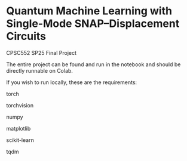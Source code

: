 # Quantum Machine Learning with Single-Mode SNAP–Displacement Circuits

CPSC552 SP25 Final Project

The entire project can be found and run in the notebook and should be directly runnable on Colab. 

If you wish to run locally, these are the requirements:

torch

torchvision

numpy

matplotlib

scikit-learn

tqdm
